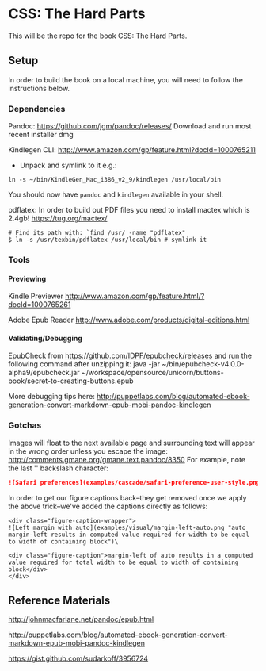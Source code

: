 # CSS: The Hard Parts

This will be the repo for the book CSS: The Hard Parts.

## Setup

In order to build the book on a local machine, you will need to follow the instructions below.

### Dependencies

Pandoc: https://github.com/jgm/pandoc/releases/
Download and run most recent installer dmg

Kindlegen CLI: http://www.amazon.com/gp/feature.html?docId=1000765211
- Unpack and symlink to it e.g.:

```shell
ln -s ~/bin/KindleGen_Mac_i386_v2_9/kindlegen /usr/local/bin
```
You should now have `pandoc` and `kindlegen` available in your shell.

pdflatex: In order to build out PDF files you need to install mactex which is 2.4gb!
https://tug.org/mactex/
```shell
# Find its path with: `find /usr/ -name "pdflatex"
$ ln -s /usr/texbin/pdflatex /usr/local/bin # symlink it
```

### Tools

#### Previewing

Kindle Previewer
http://www.amazon.com/gp/feature.html/?docId=1000765261

Adobe Epub Reader
http://www.adobe.com/products/digital-editions.html


#### Validating/Debugging

EpubCheck from https://github.com/IDPF/epubcheck/releases and run the following command after unzipping it:
java -jar ~/bin/epubcheck-v4.0.0-alpha9/epubcheck.jar ~/workspace/opensource/unicorn/buttons-book/secret-to-creating-buttons.epub

More debugging tips here:
http://puppetlabs.com/blog/automated-ebook-generation-convert-markdown-epub-mobi-pandoc-kindlegen


### Gotchas

Images will float to the next available page and surrounding text will appear in the wrong order unless you escape the image:
http://comments.gmane.org/gmane.text.pandoc/8350
For example, note the last '\' backslash character:

```markdown
![Safari preferences](examples/cascade/safari-preference-user-style.png "Adding a user stylesheet via Safari's preferences dialog")\
```

In order to get our figure captions back–they get removed once we apply the above trick–we've added the captions directly as follows:

```pre
<div class="figure-caption-wrapper">
![Left margin with auto](examples/visual/margin-left-auto.png "auto margin-left results in computed value required for width to be equal to width of containing block")\

<div class="figure-caption">margin-left of auto results in a computed value required for total width to be equal to width of containing block</div>
</div>
```

## Reference Materials

http://johnmacfarlane.net/pandoc/epub.html

http://puppetlabs.com/blog/automated-ebook-generation-convert-markdown-epub-mobi-pandoc-kindlegen

https://gist.github.com/sudarkoff/3956724


